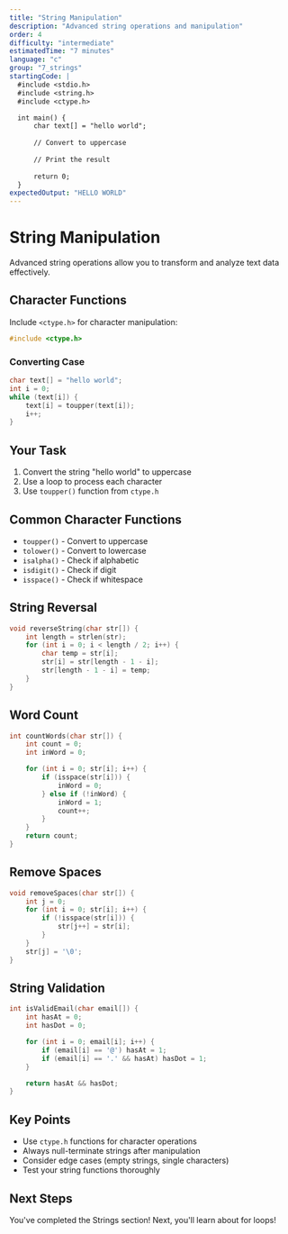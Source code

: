 ```yaml
---
title: "String Manipulation"
description: "Advanced string operations and manipulation"
order: 4
difficulty: "intermediate"
estimatedTime: "7 minutes"
language: "c"
group: "7_strings"
startingCode: |
  #include <stdio.h>
  #include <string.h>
  #include <ctype.h>

  int main() {
      char text[] = "hello world";
      
      // Convert to uppercase
      
      // Print the result
      
      return 0;
  }
expectedOutput: "HELLO WORLD"
---
```


# String Manipulation

Advanced string operations allow you to transform and analyze text data effectively.

## Character Functions

Include `<ctype.h>` for character manipulation:

```c
#include <ctype.h>
```

### Converting Case

```c
char text[] = "hello world";
int i = 0;
while (text[i]) {
    text[i] = toupper(text[i]);
    i++;
}
```

## Your Task

1. Convert the string "hello world" to uppercase
2. Use a loop to process each character
3. Use `toupper()` function from `ctype.h`

## Common Character Functions

- `toupper()` - Convert to uppercase
- `tolower()` - Convert to lowercase
- `isalpha()` - Check if alphabetic
- `isdigit()` - Check if digit
- `isspace()` - Check if whitespace

## String Reversal

```c
void reverseString(char str[]) {
    int length = strlen(str);
    for (int i = 0; i < length / 2; i++) {
        char temp = str[i];
        str[i] = str[length - 1 - i];
        str[length - 1 - i] = temp;
    }
}
```

## Word Count

```c
int countWords(char str[]) {
    int count = 0;
    int inWord = 0;

    for (int i = 0; str[i]; i++) {
        if (isspace(str[i])) {
            inWord = 0;
        } else if (!inWord) {
            inWord = 1;
            count++;
        }
    }
    return count;
}
```

## Remove Spaces

```c
void removeSpaces(char str[]) {
    int j = 0;
    for (int i = 0; str[i]; i++) {
        if (!isspace(str[i])) {
            str[j++] = str[i];
        }
    }
    str[j] = '\0';
}
```

## String Validation

```c
int isValidEmail(char email[]) {
    int hasAt = 0;
    int hasDot = 0;

    for (int i = 0; email[i]; i++) {
        if (email[i] == '@') hasAt = 1;
        if (email[i] == '.' && hasAt) hasDot = 1;
    }

    return hasAt && hasDot;
}
```

## Key Points

- Use `ctype.h` functions for character operations
- Always null-terminate strings after manipulation
- Consider edge cases (empty strings, single characters)
- Test your string functions thoroughly

## Next Steps

You've completed the Strings section! Next, you'll learn about for loops!
